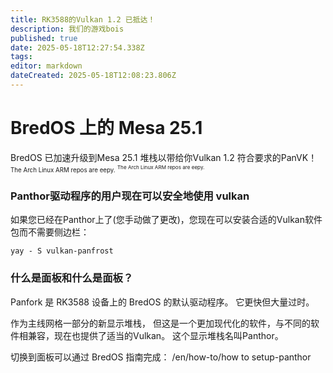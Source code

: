```yaml
---
title: RK3588的Vulkan 1.2 已抵达！
description: 我们的游戏bois
published: true
date: 2025-05-18T12:27:54.338Z
tags:
editor: markdown
dateCreated: 2025-05-18T12:08:23.806Z
---
```


# BredOS 上的 Mesa 25.1

BredOS 已加速升级到Mesa 25.1 堆栈以带给你Vulkan 1.2 符合要求的PanVK！ <sup><sub>The Arch Linux ARM repos are eepy.</sub> <sup><sub>The Arch Linux ARM repos are eepy.</sub></sup>

### Panthor驱动程序的用户现在可以安全地使用 vulkan

如果您已经在Panthor上了(您手动做了更改)，您现在可以安装合适的Vulkan软件包而不需要侧边栏：

```
yay - S vulkan-panfrost
```

### 什么是面板和什么是面板？

Panfork 是 RK3588 设备上的 BredOS 的默认驱动程序。
它更快但大量过时。

作为主线网格一部分的新显示堆栈， 但这是一个更加现代化的软件，与不同的软件相兼容，现在也提供了适当的Vulkan。
这个显示堆栈名叫Panthor。

切换到面板可以通过 BredOS 指南完成：
/en/how-to/how to setup-panthor